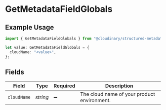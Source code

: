 # GetMetadataFieldGlobals

## Example Usage

```typescript
import { GetMetadataFieldGlobals } from "@cloudinary/structured-metadata/models/operations";

let value: GetMetadataFieldGlobals = {
  cloudName: "<value>",
};
```

## Fields

| Field                                       | Type                                        | Required                                    | Description                                 |
| ------------------------------------------- | ------------------------------------------- | ------------------------------------------- | ------------------------------------------- |
| `cloudName`                                 | *string*                                    | :heavy_minus_sign:                          | The cloud name of your product environment. |